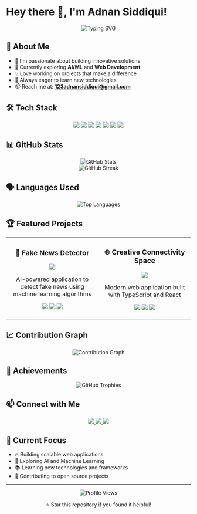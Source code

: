 # Hey there 👋, I'm Adnan Siddiqui!

<div align="center">
  <img src="https://readme-typing-svg.herokuapp.com?font=Fira+Code&weight=500&size=28&pause=1000&color=00D4AA&center=true&vCenter=true&width=435&lines=Full+Stack+Developer;AI+Enthusiast;Problem+Solver;Always+Learning" alt="Typing SVG" />
</div>

## 🚀 About Me

- 🔭 I'm passionate about building innovative solutions
- 🌱 Currently exploring **AI/ML** and **Web Development**
- 💡 Love working on projects that make a difference
- 🎯 Always eager to learn new technologies
- 📫 Reach me at: **123adnansiddiqui@gmail.com**

## 🛠️ Tech Stack

<div align="center">
  <img src="https://img.shields.io/badge/-JavaScript-F7DF1E?style=for-the-badge&logo=javascript&logoColor=black" />
  <img src="https://img.shields.io/badge/-Python-3776AB?style=for-the-badge&logo=python&logoColor=white" />
  <img src="https://img.shields.io/badge/-React-61DAFB?style=for-the-badge&logo=react&logoColor=black" />
  <img src="https://img.shields.io/badge/-Node.js-339933?style=for-the-badge&logo=node.js&logoColor=white" />
  <img src="https://img.shields.io/badge/-TypeScript-3178C6?style=for-the-badge&logo=typescript&logoColor=white" />
  <img src="https://img.shields.io/badge/-Docker-2496ED?style=for-the-badge&logo=docker&logoColor=white" />
  <img src="https://img.shields.io/badge/-Git-F05032?style=for-the-badge&logo=git&logoColor=white" />
</div>

## 📊 GitHub Stats

<div align="center">
  <img src="https://github-readme-stats.vercel.app/api?username=adnan7398&show_icons=true&theme=radical&hide_border=true&bg_color=0D1117&title_color=00D4AA&icon_color=00D4AA&text_color=FFFFFF" alt="GitHub Stats" />
</div>

<div align="center">
  <img src="https://github-readme-streak-stats.herokuapp.com/?user=adnan7398&theme=radical&hide_border=true&background=0D1117&stroke=00D4AA&ring=00D4AA&fire=00D4AA&currStreakNum=FFFFFF&currStreakLabel=00D4AA&sideNums=FFFFFF&sideLabels=FFFFFF&dates=FFFFFF" alt="GitHub Streak" />
</div>

## 🗣️ Languages Used

<div align="center">
  <img src="https://github-readme-stats.vercel.app/api/top-langs/?username=adnan7398&layout=compact&theme=radical&hide_border=true&bg_color=0D1117&title_color=00D4AA&text_color=FFFFFF" alt="Top Languages" />
</div>

## 🏆 Featured Projects

<div align="center">
  <table>
    <tr>
      <td width="50%">
        <h3 align="center">🤖 Fake News Detector</h3>
        <p align="center">
          <a href="https://github.com/adnan7398/FakeNewsDetector" target="_blank">
            <img src="https://img.shields.io/badge/-View%20Project-00D4AA?style=for-the-badge&logo=github&logoColor=white" />
          </a>
        </p>
        <p align="center">
          AI-powered application to detect fake news using machine learning algorithms
        </p>
        <p align="center">
          <img src="https://img.shields.io/badge/-Python-3776AB?style=for-the-badge&logo=python&logoColor=white" />
          <img src="https://img.shields.io/badge/-Docker-2496ED?style=for-the-badge&logo=docker&logoColor=white" />
          <img src="https://img.shields.io/badge/-React-61DAFB?style=for-the-badge&logo=react&logoColor=black" />
        </p>
      </td>
      <td width="50%">
        <h3 align="center">🌐 Creative Connectivity Space</h3>
        <p align="center">
          <a href="https://github.com/adnan7398/creative-connectivity-space" target="_blank">
            <img src="https://img.shields.io/badge/-View%20Project-00D4AA?style=for-the-badge&logo=github&logoColor=white" />
          </a>
        </p>
        <p align="center">
          Modern web application built with TypeScript and React
        </p>
        <p align="center">
          <img src="https://img.shields.io/badge/-TypeScript-3178C6?style=for-the-badge&logo=typescript&logoColor=white" />
          <img src="https://img.shields.io/badge/-React-61DAFB?style=for-the-badge&logo=react&logoColor=black" />
          <img src="https://img.shields.io/badge/-Tailwind%20CSS-38B2AC?style=for-the-badge&logo=tailwind-css&logoColor=white" />
        </p>
      </td>
    </tr>
  </table>
</div>

## 📈 Contribution Graph

<div align="center">
  <img src="https://github-readme-activity-graph.vercel.app/graph?username=adnan7398&theme=radical&hide_border=true&bg_color=0D1117&color=00D4AA&line=00D4AA&point=FFFFFF" alt="Contribution Graph" />
</div>

## 🏅 Achievements

<div align="center">
  <img src="https://github-profile-trophy.vercel.app/?username=adnan7398&theme=radical&no-frame=true&no-bg=true&margin-w=4&row=1&column=7" alt="GitHub Trophies" />
</div>

## 📫 Connect with Me

<div align="center">
  <a href="mailto:123adnansiddiqui@gmail.com">
    <img src="https://img.shields.io/badge/-Email-D14836?style=for-the-badge&logo=gmail&logoColor=white" />
  </a>
  <a href="https://github.com/adnan7398">
    <img src="https://img.shields.io/badge/-GitHub-181717?style=for-the-badge&logo=github&logoColor=white" />
  </a>
  <a href="https://linkedin.com/in/adnan7398">
    <img src="https://img.shields.io/badge/-LinkedIn-0077B5?style=for-the-badge&logo=linkedin&logoColor=white" />
  </a>
</div>

## 🎯 Current Focus

- 🔥 Building scalable web applications
- 🤖 Exploring AI and Machine Learning
- 📚 Learning new technologies and frameworks
- 🌟 Contributing to open source projects

---

<div align="center">
  <img src="https://komarev.com/ghpvc/?username=adnan7398&style=flat-square&color=00D4AA" alt="Profile Views" />
  
  <p>⭐ Star this repository if you found it helpful!</p>
</div>
